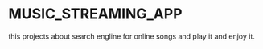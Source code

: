 # MUSIC_STREAMING_APP

this projects about search engline for online songs and play it and enjoy it.
